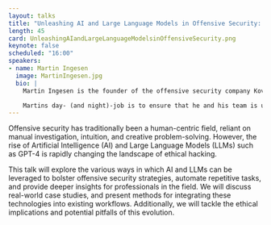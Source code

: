 ```yaml
---
layout: talks
title: "Unleashing AI and Large Language Models in Offensive Security: A New Era of Ethical Hacking"
length: 45
card: UnleashingAIandLargeLanguageModelsinOffensiveSecurity.png
keynote: false
scheduled: "16:00"
speakers:
- name: Martin Ingesen
  image: MartinIngesen.jpg
  bio: |
    Martin Ingesen is the founder of the offensive security company Kovert. He has won several hacking-related competitions in Norway, and has been featured several times in news and media.

    Martins day- (and night)-job is to ensure that he and his team is up-to-date and equipped with the latest techniques, tactics and procedures to conduct realistic and high quality offensive security services to their clients.
---
```

Offensive security has traditionally been a human-centric field, reliant on manual investigation, intuition, and creative problem-solving. However, the rise of Artificial Intelligence (AI) and Large Language Models (LLMs) such as GPT-4 is rapidly changing the landscape of ethical hacking. 

This talk will explore the various ways in which AI and LLMs can be leveraged to bolster offensive security strategies, automate repetitive tasks, and provide deeper insights for professionals in the field. We will discuss real-world case studies, and present methods for integrating these technologies into existing workflows. Additionally, we will tackle the ethical implications and potential pitfalls of this evolution.